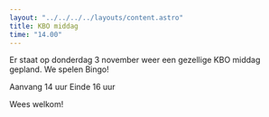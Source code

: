 ```yaml
---
layout: "../../../../layouts/content.astro"
title: KBO middag
time: "14.00"
---
```


Er staat op donderdag 3 november weer een gezellige KBO middag gepland.
We spelen Bingo!

Aanvang 14 uur
Einde 16 uur

Wees welkom!
